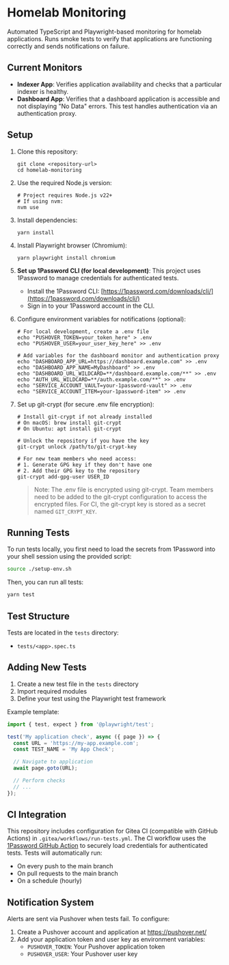 # Homelab Monitoring

Automated TypeScript and Playwright-based monitoring for homelab applications. Runs smoke tests to verify that applications are functioning correctly and sends notifications on failure.

## Current Monitors

- **Indexer App**: Verifies application availability and checks that a particular indexer is healthy.
- **Dashboard App**: Verifies that a dashboard application is accessible and not displaying "No Data" errors. This test handles authentication via an authentication proxy.

## Setup

1. Clone this repository:

   ```
   git clone <repository-url>
   cd homelab-monitoring
   ```

2. Use the required Node.js version:

   ```
   # Project requires Node.js v22+
   # If using nvm:
   nvm use
   ```

3. Install dependencies:

   ```
   yarn install
   ```

4. Install Playwright browser (Chromium):

   ```
   yarn playwright install chromium
   ```

5. **Set up 1Password CLI (for local development)**:
   This project uses 1Password to manage credentials for authenticated tests.

   - Install the 1Password CLI: [https://1password.com/downloads/cli/](https://1password.com/downloads/cli/)
   - Sign in to your 1Password account in the CLI.

6. Configure environment variables for notifications (optional):

   ```
   # For local development, create a .env file
   echo "PUSHOVER_TOKEN=your_token_here" > .env
   echo "PUSHOVER_USER=your_user_key_here" >> .env

   # Add variables for the dashboard monitor and authentication proxy
   echo "DASHBOARD_APP_URL=https://dashboard.example.com" >> .env
   echo "DASHBOARD_APP_NAME=MyDashboard" >> .env
   echo "DASHBOARD_URL_WILDCARD=**/dashboard.example.com/**" >> .env
   echo "AUTH_URL_WILDCARD=**/auth.example.com/**" >> .env
   echo "SERVICE_ACCOUNT_VAULT=your-1password-vault" >> .env
   echo "SERVICE_ACCOUNT_ITEM=your-1password-item" >> .env
   ```

7. Set up git-crypt (for secure .env file encryption):

   ```
   # Install git-crypt if not already installed
   # On macOS: brew install git-crypt
   # On Ubuntu: apt install git-crypt

   # Unlock the repository if you have the key
   git-crypt unlock /path/to/git-crypt-key

   # For new team members who need access:
   # 1. Generate GPG key if they don't have one
   # 2. Add their GPG key to the repository
   git-crypt add-gpg-user USER_ID
   ```

   > Note: The .env file is encrypted using git-crypt. Team members need to be added to the git-crypt configuration to access the encrypted files. For CI, the git-crypt key is stored as a secret named `GIT_CRYPT_KEY`.

## Running Tests

To run tests locally, you first need to load the secrets from 1Password into your shell session using the provided script:

```bash
source ./setup-env.sh
```

Then, you can run all tests:

```bash
yarn test
```

## Test Structure

Tests are located in the `tests` directory:

- `tests/<app>.spec.ts`

## Adding New Tests

1. Create a new test file in the `tests` directory
2. Import required modules
3. Define your test using the Playwright test framework

Example template:

```typescript
import { test, expect } from '@playwright/test';

test('My application check', async ({ page }) => {
  const URL = 'https://my-app.example.com';
  const TEST_NAME = 'My App Check';

  // Navigate to application
  await page.goto(URL);

  // Perform checks
  // ...
});
```

## CI Integration

This repository includes configuration for Gitea CI (compatible with GitHub Actions) in `.gitea/workflows/run-tests.yml`. The CI workflow uses the [1Password GitHub Action](https://github.com/1Password/load-secrets-action) to securely load credentials for authenticated tests. Tests will automatically run:

- On every push to the main branch
- On pull requests to the main branch
- On a schedule (hourly)

## Notification System

Alerts are sent via Pushover when tests fail. To configure:

1. Create a Pushover account and application at https://pushover.net/
2. Add your application token and user key as environment variables:
   - `PUSHOVER_TOKEN`: Your Pushover application token
   - `PUSHOVER_USER`: Your Pushover user key
